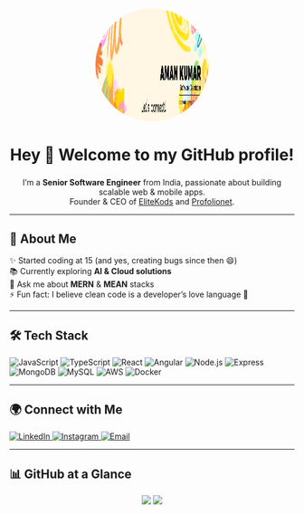<div align="center">
  <img src="Github Banner.png" width="200" height="200" style="border-radius:50%" />
</div>




###

<h1 align="center">Hey 👋 Welcome to my GitHub profile!</h1>

###

<p align="center">
  I’m a <b>Senior Software Engineer</b> from India, passionate about building scalable web & mobile apps.  
  <br>Founder & CEO of <a href="https://elitekods.com/" target="_blank">EliteKods</a> and <a href="https://profolionet.com/" target="_blank">Profolionet</a>.  
</p>

---

<h2 align="left">🚀 About Me</h2>

<p align="left">
✨ Started coding at 15 (and yes, creating bugs since then 😄)<br>
📚 Currently exploring <b>AI & Cloud solutions</b><br>
💬 Ask me about <b>MERN</b> & <b>MEAN</b> stacks<br>
⚡ Fun fact: I believe clean code is a developer’s love language 💙
</p>

---

<h2 align="left">🛠️ Tech Stack</h2>

<div align="left">
  <img src="https://cdn.jsdelivr.net/gh/devicons/devicon/icons/javascript/javascript-original.svg" height="40" alt="JavaScript" />
  <img src="https://cdn.jsdelivr.net/gh/devicons/devicon/icons/typescript/typescript-original.svg" height="40" alt="TypeScript" />
  <img src="https://cdn.jsdelivr.net/gh/devicons/devicon/icons/react/react-original.svg" height="40" alt="React" />
  <img src="https://cdn.jsdelivr.net/gh/devicons/devicon/icons/angularjs/angularjs-original.svg" height="40" alt="Angular" />
  <img src="https://cdn.jsdelivr.net/gh/devicons/devicon/icons/nodejs/nodejs-original.svg" height="40" alt="Node.js" />
  <img src="https://cdn.jsdelivr.net/gh/devicons/devicon/icons/express/express-original.svg" height="40" alt="Express" />
  <img src="https://cdn.jsdelivr.net/gh/devicons/devicon/icons/mongodb/mongodb-original.svg" height="40" alt="MongoDB" />
  <img src="https://cdn.jsdelivr.net/gh/devicons/devicon/icons/mysql/mysql-original.svg" height="40" alt="MySQL" />
  <img src="https://cdn.jsdelivr.net/gh/devicons/devicon/icons/aws/aws-original.svg" height="40" alt="AWS" />
  <img src="https://cdn.jsdelivr.net/gh/devicons/devicon/icons/docker/docker-original.svg" height="40" alt="Docker" />
</div>

---

<h2 align="left">🌍 Connect with Me</h2>

<div align="left">
  <a href="https://www.linkedin.com/in/YOUR-LINKEDIN" target="_blank">
    <img src="https://raw.githubusercontent.com/maurodesouza/profile-readme-generator/master/src/assets/icons/social/linkedin/default.svg" width="52" height="40" alt="LinkedIn" />
  </a>
  <a href="https://instagram.com/YOUR-INSTAGRAM" target="_blank">
    <img src="https://raw.githubusercontent.com/maurodesouza/profile-readme-generator/master/src/assets/icons/social/instagram/default.svg" width="52" height="40" alt="Instagram" />
  </a>
  <a href="mailto:yourname@email.com">
    <img src="https://raw.githubusercontent.com/maurodesouza/profile-readme-generator/master/src/assets/icons/social/gmail/default.svg" width="52" height="40" alt="Email" />
  </a>
</div>

---

<h2 align="left">📊 GitHub at a Glance</h2>

<div align="center">
  <img src="https://github-readme-stats.vercel.app/api?username=itsamankr&show_icons=true&hide_border=true&count_private=true" height="180" />
  <img src="https://github-readme-stats.vercel.app/api/top-langs/?username=itsamankr&layout=compact&hide_border=true" height="180" />
</div>
